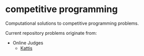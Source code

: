 # competitive programming
Computational solutions to competitive programming problems.

Current repository problems originate from:
- Online Judges
  - [Kattis](https://open.kattis.com)
